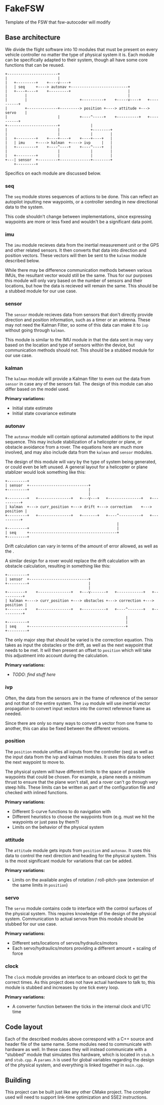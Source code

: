 # FakeFSW

Template of the FSW that fsw-autocoder will modify

## Base architecture

We divide the flight software into 10 modules that must be present on every
vehicle controller no matter the type of physical system it is. Each module can
be specifically adapted to their system, though all have some core functions
that can be reused.

```text
+-----------------------+
|                       |
|   +---------+    +----v----+
|   | seq     +----> autonav +--------------------------+
|   +----+----+    +---------+                          |
|        |                                              |
|        |                        +----------+    +-----v----+   +----------+
|        +--------------+---------> position +----> attitude +---> servo    |
|                       |         +----^-----+    +----------+   +----------+
+-----------------------+              |
|                       |              +--------+
|                       |              |        |
|   +---------+    +----+----+    +----+----+   |
|   | imu     +----> kalman  +----> ivp     |   |
|   +---------+    +----^----+    +----^----+   |
|                       |              |        |
|   +---------+         |              |        |
+---| sensor  +---------+--------------+--------+
    +---------+
```

Specifics on each module are discussed below.

### seq

The `seq` module stores sequences of actions to be done. This can reflect an
autopilot inputting new waypoints, or a controller sending in new directional
data to the system.

This code shouldn't change between implementations, since expressing waypoints
are more or less fixed and wouldn't be a significant data point.

### imu

The `imu` module recieves data from the inertial measurement unit or the GPS and
other related sensors. It then converts that data into direction and position
vectors. These vectors will then be sent to the `kalman` module described below.

While there may be difference communication methods between various IMUs, the
resultant vector would still be the same. Thus for our purposes this module will
only vary based on the number of sensors and their locations, but how the data
is recieved will remain the same. This should be a stubbed module for our use
case.

### sensor

The `sensor` module recieves data from sensors that don't directly provide
direction and position information, such as a timer or an antenna. These may not
need the Kalman Filter, so some of this data can make it to `ivp` without going
through `kalman`.

This module is similar to the IMU module in that the data sent in may vary based
on the location and type of sensors within the device, but communication methods
should not. This should be a stubbed module for our use case.

### kalman

The `kalman` module will provide a Kalman filter to even out the data from
`sensor` in case any of the sensors fail. The design of this module can also
differ based on the model used.

**Primary variations:**

* Initial state estimate
* Initial state covariance estimate

### autonav

The `autonav` module will contain optional automated additions to the input
sequence. This may include stabilization of a helicopter or plane, or obstacle
avoidance from a rover. The equations here are much more involved, and may also
include data from the `kalman` and `sensor` modules.

The design of this module will vary by the type of system being generated, or
could even be left unused. A general layout for a helicopter or plane stablizer
would look something like this:

```text
+---------+
| sensor  +---------------------------+
+---------+                           |
                                      |
+---------+   +---------------+   +---v---+   +---------------+   +----------+
| kalman  +---> curr_position +---> drift +---> correction    +---> position |
+---------+   +---------------+   +-------+   +----^----------+   +----------+
                                                   |
+---------+                                        |
| seq     +----------------------------------------+
+---------+
```

Drift calculation can vary in terms of the amount of error allowed, as well as
the .

A similar design for a rover would replace the drift calculation with an
obstacle calculation, resulting in something like this:

```text
+---------+
| sensor  +---------------------------+
+---------+                           |
                                      |
+--------+    +---------------+   +---v-------+   +------------+   +----------+
| kalman +----> curr_position +---> obstacles +---> correction +---> position |
+--------+    +---------------+   +-----------+   +----^-------+   +----------+
                                                       |
+---------+                                            |
| seq     +--------------------------------------------+
+---------+
```

The only major step that should be varied is the correction equation. This takes
as input the obstacles or the drift, as well as the next waypoint that needs to
be met. It will then present an offset to `position` which will take this
adjustment into account during the calculation.

**Primary variations:**

* *TODO: find stuff here*

### ivp

Often, the data from the sensors are in the frame of reference of the sensor and
not that of the entire system. The `ivp` module will use inertial vector
propagation to convert input vectors into the correct reference frame as needed.

Since there are only so many ways to convert a vector from one frame to another,
this can also be fixed between the different versions.

### position

The `position` module unifies all inputs from the controller (seq) as well as
the input data from the ivp and kalman modules. It uses this data to select the
next waypoint to move to.

The physical system will have different limits to the space of possible
waypoints that could be chosen. For example, a plane needs a minimum thrust to
ensure that the plane won't stall, and a rover can't go through very steep
hills. These limits can be written as part of the configuration file and checked
with inlined functions.

**Primary variations:**

* Different S-curve functions to do navigation with
* Different heuristics to choose the waypoints from (e.g. must we hit the
waypoints or just pass by them?)
* Limits on the behavior of the physical system

### attitude

The `attitude` module gets inputs from `position` and `autonav`. It uses this
data to control the next direction and heading for the physical system. This is
the most significant module for variations that can be added.

**Primary variations:**

* Limits on the available angles of rotation / roll-pitch-yaw (extension of the
same limits in `position`)

### servo

The `servo` module contains code to interface with the control surfaces of the
physical system. This requires knowledge of the design of the physical system.
Communication to actual servos from this module should be stubbed for our use
case.

**Primary variations:**

* Different sets/locations of servos/hydraulics/motors
* Each servo/hydraulics/motors providing a different amount + scaling of force

### clock

The `clock` module provides an interface to an onboard clock to get the correct
times. As this project does not have actual hardware to talk to, this module is
stubbed and increases by one tick every loop.

**Primary variations:**

* A converter function between the ticks in the internal clock and UTC time

## Code layout

Each of the described modules above correspond with a C++ source and header file
of the same name. Some modules need to communicate with hardware as well. In
these cases they will instead communicate with a "stubbed" module that simulates
this hardware, which is located in `stub.h` and `stub.cpp`. A `params.h` is used
for global variables regarding the design of the physical system, and everything
is linked together in `main.cpp`.

## Building

This project can be built just like any other CMake project. The compiler used
will need to support link-time optimization and SSE2 instructions.
